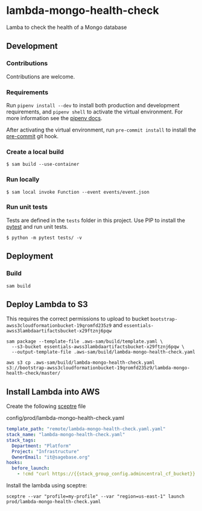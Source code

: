 # lambda-mongo-health-check
Lamba to check the health of a Mongo database

## Development

### Contributions
Contributions are welcome.

### Requirements
Run `pipenv install --dev` to install both production and development
requirements, and `pipenv shell` to activate the virtual environment. For more
information see the [pipenv docs](https://pipenv.pypa.io/en/latest/).

After activating the virtual environment, run `pre-commit install` to install
the [pre-commit](https://pre-commit.com/) git hook.

### Create a local build

```shell script
$ sam build --use-container
```

### Run locally

```shell script
$ sam local invoke Function --event events/event.json
```

### Run unit tests
Tests are defined in the `tests` folder in this project. Use PIP to install the
[pytest](https://docs.pytest.org/en/latest/) and run unit tests.

```shell script
$ python -m pytest tests/ -v
```

## Deployment

### Build

```shell script
sam build
```

## Deploy Lambda to S3
This requires the correct permissions to upload to bucket
`bootstrap-awss3cloudformationbucket-19qromfd235z9` and
`essentials-awss3lambdaartifactsbucket-x29ftznj6pqw`

```shell script
sam package --template-file .aws-sam/build/template.yaml \
  --s3-bucket essentials-awss3lambdaartifactsbucket-x29ftznj6pqw \
  --output-template-file .aws-sam/build/lambda-mongo-health-check.yaml

aws s3 cp .aws-sam/build/lambda-mongo-health-check.yaml s3://bootstrap-awss3cloudformationbucket-19qromfd235z9/lambda-mongo-health-check/master/
```

## Install Lambda into AWS
Create the following [sceptre](https://github.com/Sceptre/sceptre) file

config/prod/lambda-mongo-health-check.yaml
```yaml
template_path: "remote/lambda-mongo-health-check.yaml.yaml"
stack_name: "lambda-mongo-health-check.yaml"
stack_tags:
  Department: "Platform"
  Project: "Infrastructure"
  OwnerEmail: "it@sagebase.org"
hooks:
  before_launch:
    - !cmd "curl https://{{stack_group_config.admincentral_cf_bucket}}.s3.amazonaws.com/lambda-mongo-health-check.yaml/master/lambda-mongo-health-check.yaml.yaml --create-dirs -o templates/remote/lambda-mongo-health-check.yaml.yaml"
```

Install the lambda using sceptre:
```shell script
sceptre --var "profile=my-profile" --var "region=us-east-1" launch prod/lambda-mongo-health-check.yaml
```
